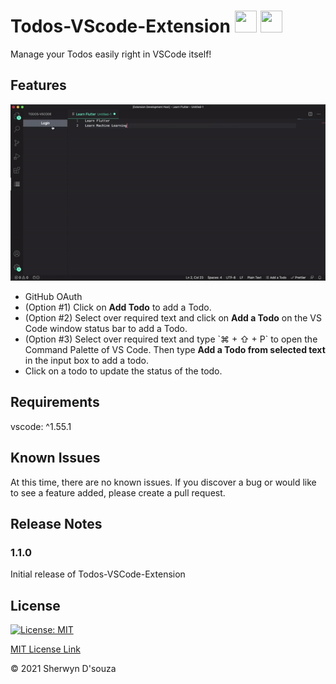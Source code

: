 # Todos-VScode-Extension <img src="https://upload.wikimedia.org/wikipedia/commons/thumb/9/9a/Visual_Studio_Code_1.35_icon.svg/1024px-Visual_Studio_Code_1.35_icon.svg.png" height="35px" width="35px"/> <img src="https://freepngimg.com/download/android/62306-do-task-to-icons-list-item-computer.png" height="35px" width="35px"/>

Manage your Todos easily right in VSCode itself!

## Features

![demo](assets/demo.gif)

<ul>
  <li>GitHub OAuth</li>
  <li>(Option #1) Click on <b>Add Todo</b> to add a Todo.</li>
  <li>(Option #2) Select over required text and click on <b>Add a Todo</b> on the VS Code window status bar to add a Todo.</li>
  <li>(Option #3) Select over required text and type `⌘ + ⇧ + P` to open the Command Palette of VS Code. Then type <b>Add a Todo from selected text</b> in the input box to add a todo.</li>
  <li>Click on a todo to update the status of the todo.</li>
</ul>

## Requirements

vscode: ^1.55.1

## Known Issues

At this time, there are no known issues. If you discover a bug or would like to see a feature added, please create a pull request.

## Release Notes

### 1.1.0

Initial release of Todos-VSCode-Extension

## License

[![License: MIT](https://img.shields.io/badge/License-MIT-yellow.svg)](https://opensource.org/licenses/MIT)

[MIT License Link](https://github.com/sherwyn11/Todos-VSCode-Extension/blob/master/LICENSE)


&copy; 2021 Sherwyn D'souza
